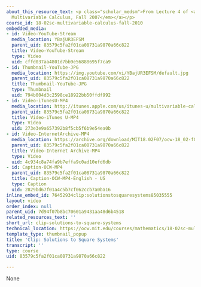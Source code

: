 ```yaml
---
about_this_resource_text: <p class="scholar_medsm">From Lecture 4 of <a href="http://ocw.mit.edu/courses/mathematics/18-02-multivariable-calculus-fall-2007/video-lectures/"><em>18.02
  Multivariable Calculus, Fall 2007</em></a></p>
course_id: 18-02sc-multivariable-calculus-fall-2010
embedded_media:
- id: Video-YouTube-Stream
  media_location: YBajUR3EFSM
  parent_uid: 83579c5fa2f01ca08731a9870a66c822
  title: Video-YouTube-Stream
  type: Video
  uid: cffd037aa4801d7bb9e56888695f7ca9
- id: Thumbnail-YouTube-JPG
  media_location: https://img.youtube.com/vi/YBajUR3EFSM/default.jpg
  parent_uid: 83579c5fa2f01ca08731a9870a66c822
  title: Thumbnail-YouTube-JPG
  type: Thumbnail
  uid: 794b004d3c2598ce18922bb50ffdf992
- id: Video-iTunesU-MP4
  media_location: http://itunes.apple.com/us/itunes-u/multivariable-calculus-spring/id354869122
  parent_uid: 83579c5fa2f01ca08731a9870a66c822
  title: Video-iTunes U-MP4
  type: Video
  uid: 273e3e9a657392b8f5cb5f6b9e54ea0b
- id: Video-InternetArchive-MP4
  media_location: https://archive.org/download/MIT18.02F07/ocw-18_02-f07-lec04_300k.mp4
  parent_uid: 83579c5fa2f01ca08731a9870a66c822
  title: Video-Internet Archive-MP4
  type: Video
  uid: 4c934c8a74fa9b7effa9c0ad10efd6db
- id: Caption-OCW-MP4
  parent_uid: 83579c5fa2f01ca08731a9870a66c822
  title: Caption-OCW-MP4-English - US
  type: Caption
  uid: 2829bd67f01a4c5b7cf062ccb7a0ba16
inline_embed_id: 76452934clip:solutionstosquaresystems85035555
layout: video
order_index: null
parent_uid: 7d94f07b8bc70601a9431aa48d6b4518
related_resources_text: ''
short_url: clip-solutions-to-square-systems
technical_location: https://ocw.mit.edu/courses/mathematics/18-02sc-multivariable-calculus-fall-2010/1.-vectors-and-matrices/part-b-matrices-and-systems-of-equations/session-14-solutions-to-square-systems/clip-solutions-to-square-systems
template_type: thumbnail_popup
title: 'Clip: Solutions to Square Systems'
transcript: ''
type: course
uid: 83579c5fa2f01ca08731a9870a66c822

---
```

None